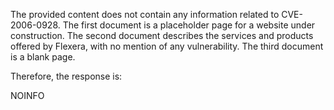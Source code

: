 The provided content does not contain any information related to CVE-2006-0928. The first document is a placeholder page for a website under construction. The second document describes the services and products offered by Flexera, with no mention of any vulnerability. The third document is a blank page.

Therefore, the response is:

NOINFO